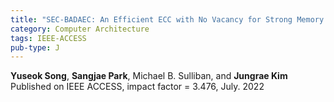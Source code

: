 ```yaml
---
title: "SEC-BADAEC: An Efficient ECC with No Vacancy for Strong Memory Protection"
category: Computer Architecture
tags: IEEE-ACCESS
pub-type: J
---
```


**Yuseok Song**, **Sangjae Park**, Michael B. Sulliban, and **Jungrae Kim** <br>
Published on IEEE ACCESS, impact factor = 3.476, July. 2022
